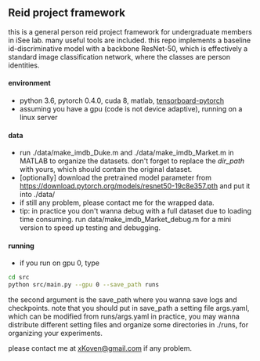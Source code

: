 ## Reid project framework
this is a general person reid project framework for undergraduate members in iSee lab.
many useful tools are included.
this repo implements a baseline id-discriminative model with a backbone ResNet-50,
which is effectively a standard image classification network,
where the classes are person identities.

#### environment
- python 3.6, pytorch 0.4.0, cuda 8, matlab, [tensorboard-pytorch](https://github.com/lanpa/tensorboard-pytorch)
- assuming you have a gpu (code is not device adaptive), running on a linux server

#### data
- run ./data/make_imdb_Duke.m and ./data/make_imdb_Market.m in MATLAB to organize the datasets.
don't forget to replace the *dir_path* with yours, which should contain the original dataset.
- [optionally] download the pretrained model parameter from https://download.pytorch.org/models/resnet50-19c8e357.pth
and put it into ./data/
- if still any problem, please contact me for the wrapped data.
- tip: in practice you don't wanna debug with a full dataset due to loading time consuming.
run data/make_imdb_Market_debug.m for a mini version to speed up testing and debugging.

#### running
- if you run on gpu 0, type
```bash
cd src
python src/main.py --gpu 0 --save_path runs
```
the second argument is the save_path where you wanna save logs and checkpoints.
note that you should put in save_path a setting file args.yaml,
which can be modified from runs/args.yaml
in practice, you may wanna distribute different setting files and organize some directories in ./runs,
for organizing your experiments.

please contact me at xKoven@gmail.com if any problem.